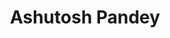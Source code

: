 ---
layout: member
title: "Ashutosh Pandey"
position: M.Tech 2018
type: PostGraduateStudent
organization: Intel
nickname:  
handle: 
email: 
profile_link: 
twitter: 
github: 
scholar: 
image: 
cv: 
alum: True
---